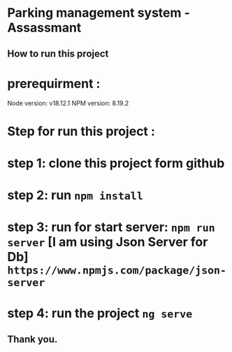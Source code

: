 # Parking management system - Assassmant


## How to run this project
# prerequirment : 
Node version: v18.12.1
NPM version: 8.19.2
# Step for run this project :
# step 1: clone this project form github 
# step 2: run `npm install`
# step 3: run for start server: `npm run server` [I am using Json Server for Db] `https://www.npmjs.com/package/json-server`
# step 4: run the project `ng serve`

## Thank you.

